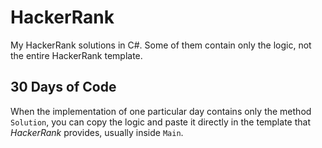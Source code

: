 # HackerRank
My HackerRank solutions in C#. Some of them contain only the logic, not the entire HackerRank template.

## 30 Days of Code
When the implementation of one particular day contains only the method `Solution`, you can copy the logic and paste it directly in the template that *HackerRank* provides, usually inside `Main`.